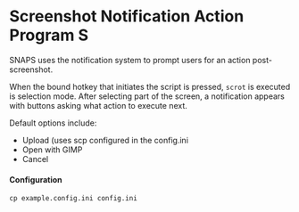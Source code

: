 # Screenshot Notification Action Program S

SNAPS uses the notification system to prompt users for an action post-screenshot. 

When the bound hotkey that initiates the script is pressed, `scrot` is
executed is selection mode. After selecting part of the screen, a 
notification appears with buttons asking what action to execute next.

Default options include:

* Upload (uses scp configured in the config.ini
* Open with GIMP
* Cancel

#### Configuration

```
cp example.config.ini config.ini
```
